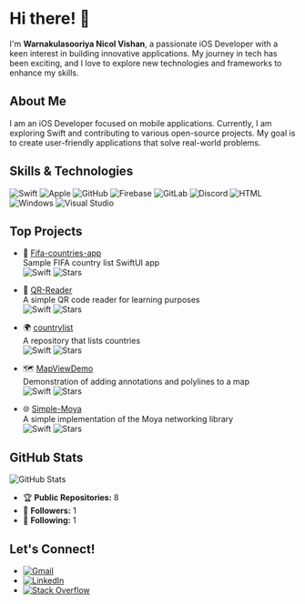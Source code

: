 # Hi there! 👋

I'm **Warnakulasooriya Nicol Vishan**, a passionate iOS Developer with a keen interest in building innovative applications. My journey in tech has been exciting, and I love to explore new technologies and frameworks to enhance my skills.

## About Me
I am an iOS Developer focused on mobile applications. Currently, I am exploring Swift and contributing to various open-source projects. My goal is to create user-friendly applications that solve real-world problems.

## Skills & Technologies
![Swift](https://img.shields.io/badge/-Swift-orange?style=flat&logo=swift)
![Apple](https://img.shields.io/badge/-Apple-black?style=flat&logo=apple)
![GitHub](https://img.shields.io/badge/-GitHub-black?style=flat&logo=github)
![Firebase](https://img.shields.io/badge/-Firebase-yellow?style=flat&logo=firebase)
![GitLab](https://img.shields.io/badge/-GitLab-orange?style=flat&logo=gitlab)
![Discord](https://img.shields.io/badge/-Discord-purple?style=flat&logo=discord)
![HTML](https://img.shields.io/badge/-HTML-orange?style=flat&logo=html5)
![Windows](https://img.shields.io/badge/-Windows-blue?style=flat&logo=windows)
![Visual Studio](https://img.shields.io/badge/-Visual_Studio-purple?style=flat&logo=visual-studio)

## Top Projects

* 📱 [Fifa-countries-app](https://github.com/Nicol-Vishan/Fifa-countries-app)  
  Sample FIFA country list SwiftUI app  
  ![Swift](https://img.shields.io/badge/-Swift-orange?style=flat&logo=swift) ![Stars](https://img.shields.io/github/stars/Nicol-Vishan/Fifa-countries-app)

* 📱 [QR-Reader](https://github.com/Nicol-Vishan/QR-Reader)  
  A simple QR code reader for learning purposes  
  ![Swift](https://img.shields.io/badge/-Swift-orange?style=flat&logo=swift) ![Stars](https://img.shields.io/github/stars/Nicol-Vishan/QR-Reader)

* 🌍 [countrylist](https://github.com/Nicol-Vishan/countrylist)  
  A repository that lists countries  
  ![Swift](https://img.shields.io/badge/-Swift-orange?style=flat&logo=swift) ![Stars](https://img.shields.io/github/stars/Nicol-Vishan/countrylist)

* 🗺️ [MapViewDemo](https://github.com/Nicol-Vishan/MapViewDemo)  
  Demonstration of adding annotations and polylines to a map  
  ![Swift](https://img.shields.io/badge/-Swift-orange?style=flat&logo=swift) ![Stars](https://img.shields.io/github/stars/Nicol-Vishan/MapViewDemo)

* 🌐 [Simple-Moya](https://github.com/Nicol-Vishan/Simple-Moya)  
  A simple implementation of the Moya networking library  
  ![Swift](https://img.shields.io/badge/-Swift-orange?style=flat&logo=swift) ![Stars](https://img.shields.io/github/stars/Nicol-Vishan/Simple-Moya)

## GitHub Stats

<img align="center" src="https://github-readme-stats.vercel.app/api?username=Nicol-Vishan&show_icons=true&theme=radical" alt="GitHub Stats" />

* 🏆 **Public Repositories:** 8
* 👥 **Followers:** 1
* 👤 **Following:** 1

## Let's Connect!

* [![Gmail](https://img.shields.io/badge/Gmail-D14836?style=flat&logo=gmail&logoColor=white)](mailto:nicolvish.ire120@gmail.com)
* [![LinkedIn](https://img.shields.io/badge/-LinkedIn-blue?style=flat&logo=linkedin)](https://www.linkedin.com/in/nicol-vishan-5136b5181/)
* [![Stack Overflow](https://img.shields.io/badge/-Stack_Overflow-orange?style=flat&logo=stack-overflow)](https://stackoverflow.com/users/8995554/nicol-vishan)
